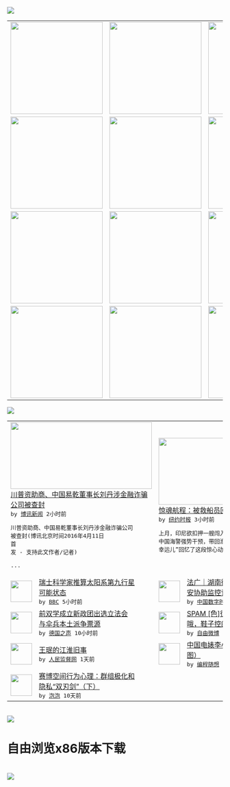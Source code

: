 

<a href="https://github.com/greatfire/z/raw/master/FreeBrowser.apk"><img src="https://raw.githubusercontent.com/greatfire/wiki/master/x/header.png" /></a><table><tr><td width="262" align="center" valign="center"><a href="https://github.com/greatfire/wiki/wiki/nyt" title="纽约时报中文网 国际纵览"><img src="https://raw.githubusercontent.com/greatfire/wiki/master/x/nyt_flag.png" width="215"/></a></td><td width="262" align="center" valign="center"><a href="https://github.com/greatfire/wiki/wiki/dw" title=""><img src="https://raw.githubusercontent.com/greatfire/wiki/master/x/dw_flag.png" width="215"/></a></td><td width="262" align="center" valign="center"><a href="https://github.com/greatfire/wiki/wiki/rmjd" title=""><img src="https://raw.githubusercontent.com/greatfire/wiki/master/x/rmjd_flag.png" width="215"/></a></td></tr><tr><td width="262" align="center" valign="center"><a href="https://github.com/paopaonetizen/website" title="泡泡 - 未经审查的互联网信息"><img src="https://raw.githubusercontent.com/greatfire/wiki/master/x/pp_flag.png" width="215"/></a></td><td width="262" align="center" valign="center"><a href="https://github.com/getlantern/mirror" title="以及自由微博和GreatFire.org官方中文论坛"><img src="https://raw.githubusercontent.com/greatfire/wiki/master/x/lantern_flag.png" width="215"/></a></td><td width="262" align="center" valign="center"><a href="https://github.com/cdtmirrors/m/" title=""><img src="https://raw.githubusercontent.com/greatfire/wiki/master/x/cdt_flag.png" width="215"/></a></td></tr><tr><td width="262" align="center" valign="center"><a href="https://github.com/program-think/blog" title="编程随想的博客"><img src="https://raw.githubusercontent.com/greatfire/wiki/master/x/pt_flag.png" width="215"/></a></td><td width="262" align="center" valign="center"><a href="https://github.com/greatfire/wiki/wiki/bbc" title=""><img src="https://raw.githubusercontent.com/greatfire/wiki/master/x/bbc_flag.png" width="215"/></a></td><td width="262" align="center" valign="center"><a href="https://github.com/freeweibo/s" title="自由微博 - 匿名和不受屏蔽的新浪微博搜索"><img src="https://raw.githubusercontent.com/greatfire/wiki/master/x/fw_flag.png" width="215"/></a></td></tr><tr><td width="262" align="center" valign="center"><a href="https://github.com/greatfire/wiki/wiki/google" title=""><img src="https://raw.githubusercontent.com/greatfire/wiki/master/x/google_flag.png" width="215"/></a></td><td width="262" align="center" valign="center"><a href="https://github.com/bxnews/boxun" title=""><img src="https://raw.githubusercontent.com/greatfire/wiki/master/x/bx_flag.png" width="215"/></a></td><td width="262" align="center" valign="center"><a href="https://github.com/greatfire/wiki/wiki/open-source" title="欢迎访问GreatFire.org开发者项目网站"><img src="https://raw.githubusercontent.com/greatfire/wiki/master/x/open-source_flag.png" width="215"/></a></td></tr></table><img src="https://raw.githubusercontent.com/greatfire/wiki/master/x/newsfeed text.png" /><table cols="4"><tr><td colspan="2" width="380"><a href="http://www.boxun.com/news/gb/china/2016/04/201604110313.shtml"><img src="https://raw.githubusercontent.com/greatfire/wiki/master/x/bx_logo_b.png" width="330" height="156"/></a></br><a href="http://www.boxun.com/news/gb/china/2016/04/201604110313.shtml">川普资助商、中国易乾董事长刘丹涉金融诈骗<br/>公司被查封</a></br><kbd> by <a href="http://www.boxun.com">博讯新闻</a> 2小时前 </kbd></br><pre>川普资助商、中国易乾董事长刘丹涉金融诈骗公司<br/>被查封(博讯北京时间2016年4月11日 首<br/>发 - 支持此文作者/记者)        <br/>              ...</pre></td><td colspan="2" width="380"><a href="https://d3qlz4p8smvoli.cloudfront.net/china/20160411/c11chinasea/"><img src="http://static01.nyt.com/images/2016/04/10/world/10CHINASEA-web2/10CHINASEA-web2-articleLarge.jpg" width="330" height="156"/></a></br><a href="https://d3qlz4p8smvoli.cloudfront.net/china/20160411/c11chinasea/">惊魂航程：被救船员回忆中国印尼南海交锋</a></br><kbd> by <a href="http://m.cn.nytimes.com/">纽约时报</a> 3小时前 </kbd></br><pre>上月，印尼欲扣押一艘闯入争议海域的中国渔船，<br/>中国海警强势干预，带回渔船及一名船员。这名“<br/>幸运儿”回忆了这段惊心动魄</pre></td></tr><tr><td><img src="http://a.files.bbci.co.uk/worldservice/live/assets/images/2016/01/22/160122092355_ninth_planet_144x81_caltechrhurtipac_nocredit.jpg" width="50" height="50"/></td><td width="280"><a href="http://www.bbc.com/zhongwen/simp/science/2016/04/160410_planet_nine_profile">瑞士科学家推算太阳系第九行星<br/>可能状态</a></br><kbd> by <a href="http://www.bbc.co.uk/zhongwen/simp">BBC</a> 5小时前 </kbd></td><td><img src="http://i0.wp.com/chinadigitaltimes.net/chinese/files/2016/04/WeChat_1460306677.jpg?resize=550%2C979" width="50" height="50"/></td><td width="280"><a href="http://feedproxy.google.com/~r/chinadigitaltimes/main-page/~3/5hgT_yawZqI/">法广｜湖南衡阳宣传官员求助国<br/>安协助监控记者</a></br><kbd> by <a href="http://chinadigitaltimes.net/chinese/">中国数字时代</a> 5小时前 </kbd></td></tr><tr><td><img src="http://www.dw.com/image/0,,18104620_302,00.jpg" width="50" height="50"/></td><td width="280"><a href="http://dw.com/p/1ISsX?maca=chi-GK-text-greatfire-all-chinese-15625-xml-mrss">前双学成立新政团出选立法会 <br/>与伞兵本土派争票源</a></br><kbd> by <a href="http://dw.de">德国之声</a> 10小时前 </kbd></td><td><img src="https://raw.githubusercontent.com/greatfire/wiki/master/x/fw_logo.png" width="50" height="50"/></td><td width="280"><a href="https://freeweibo.com/weibo/3962860889957232">SPAM [色]很不错的鞋子<br/>哦，鞋子控的朋友可以+...</a></br><kbd> by <a href="https://freeweibo.com/">自由微博</a> 10小时前 </kbd></td></tr><tr><td><img src="http://www.rmjdw.com/uploads/allimg/160409/1UHT201-0.jpg" width="50" height="50"/></td><td width="280"><a href="http://www.rmjdw.com//fazhibobao/20160409/15524.html">王珉的江淮旧事 </a></br><kbd> by <a href="http://www.rmjdw.com/">人民监督网</a> 1天前 </kbd></td><td><img src="http://lh3.googleusercontent.com/OgFn3fwwN9sT_nICoDfR3FIMC3TfA-gtLmNyDUzvkoXb84Z2I_5hoAffukl0asxN2XlQwfNg1Yx_5Knuo1OGF0iqONslT0CoZPKm-YmCopliweAZa94bkNqKsqCvBSwpA6fVekxpJC8" width="50" height="50"/></td><td width="280"><a href="http://feedproxy.google.com/~r/programthink/~3/a0gAJlmeS3g/Li-Xiaolin.html">中国电婊李小琳的精彩人生（多<br/>图）</a></br><kbd> by <a href="http://program-think.blogspot.com">编程随想</a> 3天前 </kbd></td></tr><tr><td><img src="https://pao-pao.net/sites/pao-pao.net/files/styles/large/public/xia_pian_wen_zhong_tu_.jpg?itok=PbTXxyjR" width="50" height="50"/></td><td width="280"><a href="https://pao-pao.net/article/684">赛博空间行为心理：群组极化和<br/>隐私“双刃剑”（下）</a></br><kbd> by <a href="https://pao-pao.net">泡泡</a> 10天前 </kbd></td></table></br><a href="https://github.com/greatfire/z/raw/master/FreeBrowser.apk"><img src="https://raw.githubusercontent.com/greatfire/wiki/master/x/download app.png" /></a><h1>自由浏览x86版本下载<h1><a href="https://github.com/greatfire/z/raw/master/FreeBrowser-x86.apk"><img src="https://raw.githubusercontent.com/greatfire/images/master/fb86.qr.png" /></a>